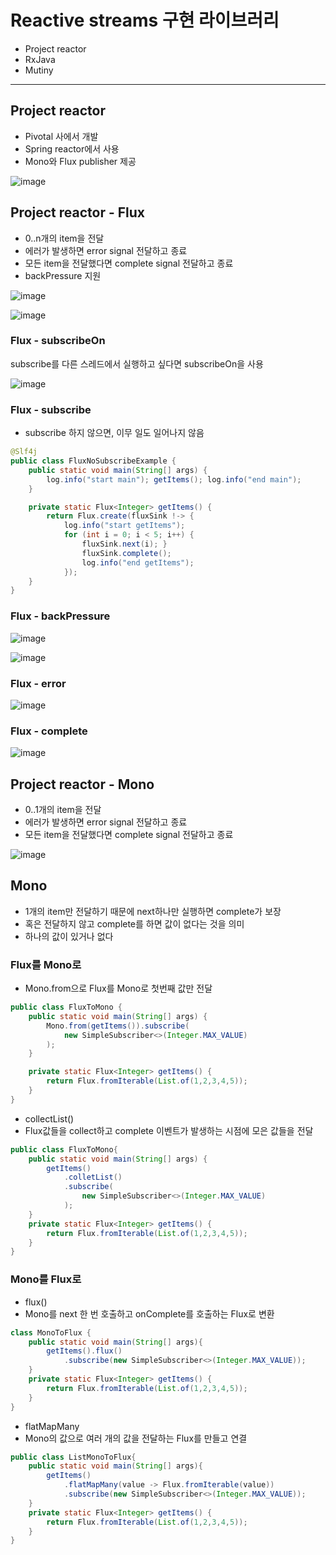 # Reactive streams 구현 라이브러리
- Project reactor
- RxJava
- Mutiny

---

## Project reactor
- Pivotal 사에서 개발
- Spring reactor에서 사용
- Mono와 Flux publisher 제공

![image](../../image/chap01/reactor.png)

## Project reactor - Flux
- 0..n개의 item을 전달
- 에러가 발생하면 error signal 전달하고 종료
- 모든 item을 전달했다면 complete signal 전달하고 종료
- backPressure 지원

![image](../../image/chap01/flux.png)

![image](./../../image/chap01/flux_example.png)

### Flux - subscribeOn

subscribe를 다른 스레드에서 실행하고 싶다면 subscribeOn을 사용

![image](./../../image/chap01/fluxsubscribeon.png)

### Flux - subscribe

- subscribe 하지 않으면, 이무 일도 일어나지 않음

```java
@Slf4j
public class FluxNoSubscribeExample { 
    public static void main(String[] args) {
        log.info("start main"); getItems(); log.info("end main");
    }

    private static Flux<Integer> getItems() { 
        return Flux.create(fluxSink !-> {
            log.info("start getItems"); 
            for (int i = 0; i < 5; i++) {
                fluxSink.next(i); }
                fluxSink.complete();
                log.info("end getItems"); 
            });
    }
}
```

### Flux - backPressure

![image](./../../image/chap01/backpressure1.png)

![image](../../image/chap01/backpressure2.png)

### Flux - error

![image](./../../image/chap01/flux-error.png)

### Flux - complete

![image](../../image/chap01/flux-complete.png)

## Project reactor - Mono

- 0..1개의 item을 전달
- 에러가 발생하면 error signal 전달하고 종료
- 모든 item을 전달했다면 complete signal 전달하고 종료

![image](./../../image/chap01/mono.png)


## Mono
- 1개의 item만 전달하기 때문에 next하나만 실행하면 complete가 보장
- 혹은 전달하지 않고 complete를 하면 값이 없다는 것을 의미
- 하나의 값이 있거나 없다


### Flux를 Mono로 

- Mono.from으로 Flux를 Mono로 첫번째 값만 전달

```java
public class FluxToMono {
    public static void main(String[] args) {
        Mono.from(getItems()).subscribe(
            new SimpleSubscriber<>(Integer.MAX_VALUE)
        );
    }

    private static Flux<Integer> getItems() {
        return Flux.fromIterable(List.of(1,2,3,4,5));
    }
}

```

- collectList()
- Flux값들을 collect하고 complete 이벤트가 발생하는 시점에 모은 값들을 전달

```java
public class FluxToMono{
    public static void main(String[] args) {
        getItems()
            .colletList()
            .subscribe(
                new SimpleSubscriber<>(Integer.MAX_VALUE)
            );
    }
    private static Flux<Integer> getItems() {
        return Flux.fromIterable(List.of(1,2,3,4,5));
    }
}
```

### Mono를 Flux로
- flux()
- Mono를 next 한 번 호출하고 onComplete를 호출하는 Flux로 변환

```java
class MonoToFlux {
    public static void main(String[] args){
        getItems().flux()
            .subscribe(new SimpleSubscriber<>(Integer.MAX_VALUE));
    }
    private static Flux<Integer> getItems() {
        return Flux.fromIterable(List.of(1,2,3,4,5));
    }    
}
```

- flatMapMany
- Mono의 값으로 여러 개의 값을 전달하는 Flux를 만들고 연결

```Java
public class ListMonoToFlux{
    public static void main(String[] args){
        getItems()
            .flatMapMany(value -> Flux.fromIterable(value))
            .subscribe(new SimpleSubscriber<>(Integer.MAX_VALUE));
    }
    private static Flux<Integer> getItems() {
        return Flux.fromIterable(List.of(1,2,3,4,5));
    }    
}
```